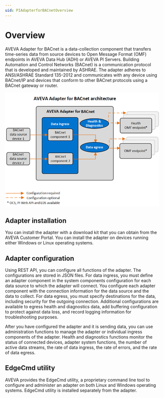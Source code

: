 ```yaml
---
uid: PIAdapterforBACnetOverview
---
```


# Overview

AVEVA Adapter for BACnet is a data-collection component that transfers time-series data from source devices to Open Message Format (OMF) endpoints in AVEVA Data Hub (ADH) or AVEVA PI Servers. Building Automation and Control Networks (BACnet) is a communication protocol that is developed and maintained by ASHRAE. The adapter adheres to ANSI/ASHRAE Standard 135-2012 and communicates with any device using BACnet/IP and devices that conform to other BACnet protocols using a BACnet gateway or router.

![AVEVA Adapter for BACnet architecture](images/aveva-adapter-for-bacnet-architecture-diagram.png)

## Adapter installation

You can install the adapter with a download kit that you can obtain from the AVEVA Customer Portal. You can install the adapter on devices running either Windows or Linux operating systems.

## Adapter configuration

Using REST API, you can configure all functions of the adapter. The configurations are stored in JSON files. For data ingress, you must define an adapter component in the system components configuration for each data source to which the adapter will connect. You configure each adapter component with the connection information for the data source and the data to collect. For data egress, you must specify destinations for the data, including security for the outgoing connection. Additional configurations are available to egress health and diagnostics data, add buffering configuration to protect against data loss, and record logging information for troubleshooting purposes.

After you have configured the adapter and it is sending data, you can use administration functions to manage the adapter or individual ingress components of the adapter. Health and diagnostics functions monitor the status of connected devices, adapter system functions, the number of active data streams, the rate of data ingress, the rate of errors, and the rate of data egress.

## EdgeCmd utility

AVEVA provides the EdgeCmd utility, a proprietary command line tool to configure and administer an adapter on both Linux and Windows operating systems. EdgeCmd utility is installed separately from the adapter.
